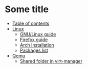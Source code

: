 # Some title

- [Table of contents](README.md)
- [Linux]()
    * [GNU/Linux guide](linux/guide.md)
    * [Firefox guide](linux/firefox.md)
    * [Arch Installation](linux/installation.md)
    * [Packages list](linux/packages.md)
- [Qemu]()
    * [Shared folder in virt-manager](qemu/shared.md)
